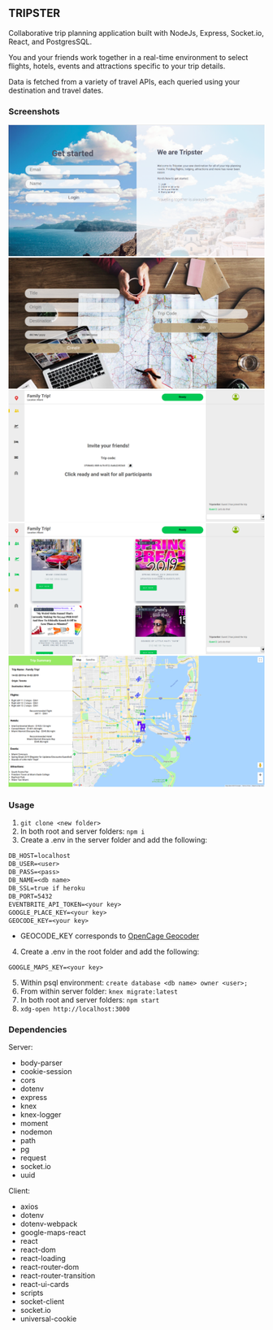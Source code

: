 ## TRIPSTER

Collaborative trip planning application built with NodeJs, Express, Socket.io, React, and PostgresSQL. 

You and your friends work together in a real-time environment to select flights, hotels, events and attractions specific to your trip details.

Data is fetched from a variety of travel APIs, each queried using your destination and travel dates.

### Screenshots

![image](./src/img/login.png)
![image](./src/img/selection.png)
![image](./src/img/invite.png)
![image](./src/img/whiteboard.png)
![image](./src/img/summary.png)

### Usage

1. ```git clone <new folder>```
2. In both root and server folders: ```npm i``` 
3. Create a .env in the server folder and add the following:
```
DB_HOST=localhost
DB_USER=<user>
DB_PASS=<pass>
DB_NAME=<db name>
DB_SSL=true if heroku
DB_PORT=5432
EVENTBRITE_API_TOKEN=<your key>
GOOGLE_PLACE_KEY=<your key>
GEOCODE_KEY=<your key>
```
* GEOCODE_KEY corresponds to [OpenCage Geocoder](https://opencagedata.com/)
4. Create a .env in the root folder and add the following:
```
GOOGLE_MAPS_KEY=<your key>
```
5. Within psql environment: ```create database <db name> owner <user>;```
6. From within server folder: ```knex migrate:latest```
7. In both root and server folders: ```npm start```
8. ```xdg-open http://localhost:3000```

### Dependencies

Server:
* body-parser
* cookie-session
* cors
* dotenv
* express
* knex
* knex-logger
* moment
* nodemon
* path
* pg
* request
* socket.io
* uuid

Client:
* axios
* dotenv
* dotenv-webpack
* google-maps-react
* react
* react-dom
* react-loading
* react-router-dom
* react-router-transition
* react-ui-cards
* scripts
* socket-client
* socket.io
* universal-cookie
